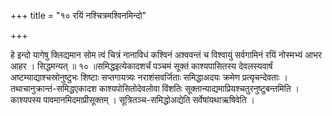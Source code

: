 +++
title = "१० रयिं नश्चित्रमश्विनमिन्दो"

+++

हे इन्दो यागेषु क्लिद्यमान सोम त्वं चित्रं नानाविधं कश्विनं अश्ववन्तं च विश्वायुं सर्वगामिनं रयिं नोस्मभ्यं आभर आहर । सिद्धमन्यत् ॥ १० ॥समिद्धइत्येकादशर्चं पञ्चमं सूक्तं काश्यपासितस्य देवलस्यवार्षं अष्टम्याद्याश्चस्रोनुष्टुभः शिष्टाः सप्तगायत्र्यः नराशंसवर्जिताः समिद्धाअदयः क्रमेण प्रत्यृचन्देवताः । तथाचानुक्रान्तं-समिद्धएकादश काश्यपोसितोदेवलोवा विंशतिः सूक्तान्याद्यमाप्रियश्चतुरनुष्टुबन्तमिति । काश्यपस्य पावमानमिदमाप्रीसूक्तम् । सूत्रितञ्च-समिद्धोअद्येति सर्वेषांयथाऋषिवेति ।